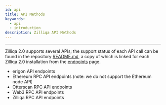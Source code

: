 ```yaml
---
id: api
title: API Methods
keywords:
  - api
  - introduction
description: Zilliqa API Methods
---
```


---

Zilliqa 2.0 supports several APIs; the support status of each API call can be found in the repository [README.md](https://github.com/Zilliqa/zq2/blob/main/README.md), a copy of which is linked for each Zilliqa 2.0 installation from the [endpoints](/endpoints) page.

 * erigon API endpoints
 * Ethereum RPC API endpoints (note: we do not support the Ethereum node API)
 * Otterscan RPC API endpoints
 * Web3 RPC API endpoints
 * Zilliqa RPC API endpoints


